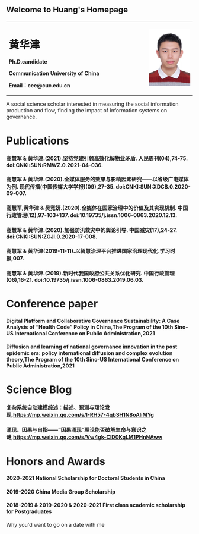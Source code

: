 ## Welcome to Huang's Homepage

<table border="0">
  <tr>
    <td width="75%">
      <h1>黄华津</h1>
      <p><b>Ph.D.candidate</b></p>
      <p><b>Communication University of China</b></p>
      <p><b>Email：cee@cuc.edu.cn</b></p>
    </td>
    <td width="25%">
      <img src="/ecae400a8a11ee2b5be7e842d74fd2e.jpg" width="100%"> 
    </td>
  </tr>
</table>


A social science scholar interested in measuring the social information production and flow, finding the impact of information systems on governance.

# Publications




#### 高慧军 & 黄华津.(2021).坚持党建引领高效化解物业矛盾. 人民周刊(04),74-75. doi:CNKI:SUN:RMWZ.0.2021-04-036.
#### 高慧军 & 黄华津.(2020).全媒体服务的效果与影响因素研究——以省级广电媒体为例. 现代传播(中国传媒大学学报)(09),27-35. doi:CNKI:SUN:XDCB.0.2020-09-007.
#### 高慧军,黄华津 & 吴竞妍.(2020).全媒体在国家治理中的价值及其实现机制. 中国行政管理(12),97-103+137. doi:10.19735/j.issn.1006-0863.2020.12.13.
#### 高慧军 & 黄华津.(2020).加强防汛救灾中的舆论引导. 中国减灾(17),24-27. doi:CNKI:SUN:ZGJI.0.2020-17-008.
#### 高慧军 & 黄华津(2019-11-11).以智慧治理平台推进国家治理现代化.学习时报,007.
#### 高慧军 & 黄华津.(2019).新时代我国政府公共关系优化研究. 中国行政管理(06),16-21. doi:10.19735/j.issn.1006-0863.2019.06.03.


# Conference paper



#### Digital Platform and Collaborative Governance Sustainability: A Case Analysis of “Health Code” Policy in China,The Program of the 10th Sino-US International Conference on Public Administration,2021
#### Diffusion and learning of national governance innovation in the post epidemic era: policy international diffusion and complex evolution theory,The Program of the 10th Sino-US International Conference on Public Administration,2021



# Science Blog


#### 复杂系统自动建模综述：描述、预测与理论发现,https://mp.weixin.qq.com/s/I-RH57-4qbSH1N8oAIiMYg
#### 涌现、因果与自指——“因果涌现”理论能否破解生命与意识之谜,https://mp.weixin.qq.com/s/Vw4gk-ClD0KqLM1PHnNAww



# Honors and Awards

#### 2020-2021 National Scholarship for Doctoral Students in China
#### 2019-2020 China Media Group Scholarship
#### 2018-2019 & 2019-2020 & 2020-2021 First class academic scholarship for Postgraduates


Why you'd want to go on a date with me

